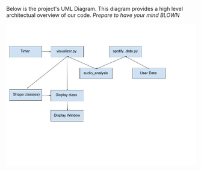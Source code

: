 Below is the project's UML Diagram.  This diagram provides a high level architectual overview of our code.
*Prepare to have your mind BLOWN*

![UML_Diagram](https://github.com/sd19spring/Audio-Visualization/blob/master/docs/UML%20V1.jpg)
